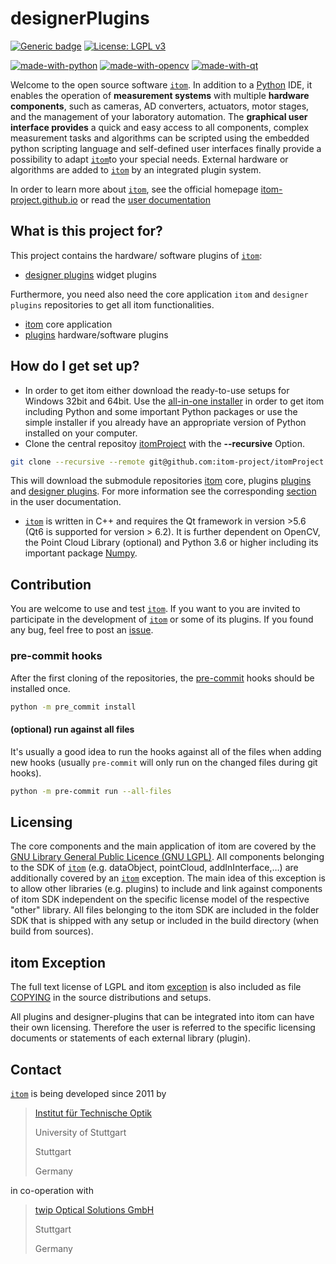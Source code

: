 # designerPlugins

[![Generic badge](https://img.shields.io/badge/powered%20by-ITO-blue)](https://www.ito.uni-stuttgart.de/)
[![License: LGPL v3](https://img.shields.io/badge/License-LGPL_v3-blue.svg)](https://www.gnu.org/licenses/lgpl-3.0)

[![made-with-python](https://img.shields.io/badge/Made%20with-Python-1f425f.svg)](https://www.python.org/)
[![made-with-opencv](https://img.shields.io/badge/Made%20by-OpenCV-green)](https://opencv.org/)
[![made-with-qt](https://img.shields.io/badge/Made%20by-Qt-brightgreen)](https://www.qt.io/product/framework)

Welcome to the open source software [``itom``](https://itom-project.github.io/ "``itom``"). In addition to a [Python](https://www.python.org/ "Python") IDE, it enables the operation of **measurement systems** with multiple **hardware components**, such as cameras, AD converters, actuators, motor stages, and the management of your laboratory automation. The **graphical user interface provides** a quick and easy access to all components, complex measurement tasks and algorithms can be scripted using the embedded python scripting language and self-defined user interfaces finally provide a possibility to adapt [``itom``](https://itom-project.github.io/ "``itom``")to your special needs. External hardware or algorithms are added to [``itom``](https://itom-project.github.io/ "``itom``") by an integrated plugin system.

In order to learn more about [``itom``](https://itom-project.github.io/ "``itom``"), see the official homepage [itom-project.github.io](https://itom-project.github.io/) or read the [user documentation](https://itom-project.github.io/latest/docs/index.html)

## What is this project for?

This project contains the hardware/ software plugins of [``itom``](https://github.com/itom-project/itom):

* [designer plugins](https://github.com/itom-project/designerPlugins) widget plugins

Furthermore, you need also need the core application ``itom`` and ``designer plugins`` repositories to get all itom functionalities.

* [itom](https://github.com/itom-project/itom) core application
* [plugins](https://github.com/itom-project/plugins) hardware/software plugins

## How do I get set up?

* In order to get itom either download the ready-to-use setups for Windows 32bit and 64bit. Use the [all-in-one installer](https://sourceforge.net/projects/itom/files/all-in-one-build-setup/ "all-in-one installer") in order to get itom including Python and some important Python packages or use the simple installer if you already have an appropriate version of Python installed on your computer.
* Clone the central repositoy [itomProject](https://github.com/itom-project/itomProject) with the **--recursive** Option.

```bash
git clone --recursive --remote git@github.com:itom-project/itomProject.git
```

This will download the submodule repositories [itom](https://github.com/itom-project/itom) core, plugins [plugins](https://github.com/itom-project/plugins) and [designer plugins](https://github.com/itom-project/designerPlugins). For more information see the corresponding [section](https://itom-project.github.io/latest/docs/02_installation/build_dependencies.html) in the user documentation.

* [``itom``](https://itom-project.github.io/ "``itom``") is written in C++ and requires the Qt framework in version >5.6 (Qt6 is supported for version > 6.2). It is further dependent on OpenCV, the Point Cloud Library (optional) and Python 3.6 or higher including its important package [Numpy](https://numpy.org/doc/stable/index.html "Numpy").

## Contribution

You are welcome to use and test [``itom``](https://itom-project.github.io/ "``itom``"). If you want to you are invited to participate in the development of [``itom``](https://itom-project.github.io/ "``itom``") or some of its plugins. If you found any bug, feel free to post an [issue](https://github.com/itom-project/itom/issues "issue").

### pre-commit hooks

After the first cloning of the repositories, the [pre-commit](https://pre-commit.com/ "pre-commit") hooks should be installed once.

```bash
python -m pre_commit install
```

#### (optional) run against all files

It's usually a good idea to run the hooks against all of the files when adding new hooks (usually ``pre-commit`` will only run on the changed files during git hooks).

```bash
python -m pre-commit run --all-files
```

## Licensing

The core components and the main application of itom are covered by the [GNU Library General Public Licence (GNU LGPL)](https://github.com/itom-project/itom/blob/master/COPYING.txt "GNU Library General Public Licence (GNU LGPL)"). All components belonging to the SDK of [``itom``](https://itom-project.github.io/ "``itom``") (e.g. dataObject, pointCloud, addInInterface,…) are additionally covered by an [``itom``](https://itom-project.github.io/ "``itom``") exception. The main idea of this exception is to allow other libraries (e.g. plugins) to include and link against components of itom SDK independent on the specific license model of the respective "other" library. All files belonging to the itom SDK are included in the folder SDK that is shipped with any setup or included in the build directory (when build from sources).

## itom Exception

The full text license of LGPL and itom [exception](https://github.com/itom-project/itom/blob/master/LGPL_EXCEPTION.txt "exception") is also included as file [COPYING](https://github.com/itom-project/itom/blob/master/COPYING.txt "COPYING") in the source distributions and setups.

All plugins and designer-plugins that can be integrated into itom can have their own licensing. Therefore the user is referred to the specific licensing documents or statements of each external library (plugin).

## Contact

[``itom``](https://itom-project.github.io/ "``itom``") is being developed since 2011 by

> [Institut für Technische Optik](http://www.uni-stuttgart.de/ito)
>
> University of Stuttgart
>
> Stuttgart
>
> Germany

in co-operation with
> [twip Optical Solutions GmbH](http://www.twip-os.com)
>
> Stuttgart
>
> Germany
